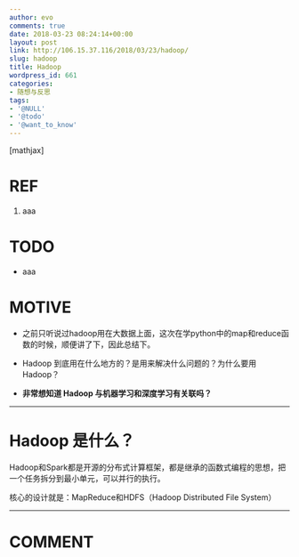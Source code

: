 ```yaml
---
author: evo
comments: true
date: 2018-03-23 08:24:14+00:00
layout: post
link: http://106.15.37.116/2018/03/23/hadoop/
slug: hadoop
title: Hadoop
wordpress_id: 661
categories:
- 随想与反思
tags:
- '@NULL'
- '@todo'
- '@want_to_know'
---
```


<!-- more -->

[mathjax]


# REF





 	
  1. aaa




# TODO





 	
  * aaa




# MOTIVE





 	
  * 之前只听说过hadoop用在大数据上面，这次在学python中的map和reduce函数的时候，顺便讲了下，因此总结下。

 	
  * Hadoop 到底用在什么地方的？是用来解决什么问题的？为什么要用Hadoop？

 	
  * **非常想知道 Hadoop 与机器学习和深度学习有关联吗？**





* * *






# Hadoop 是什么？




Hadoop和Spark都是开源的分布式计算框架，都是继承的函数式编程的思想，把一个任务拆分到最小单元，可以并行的执行。

核心的设计就是：MapReduce和HDFS（Hadoop Distributed File System）



















* * *





# COMMENT







